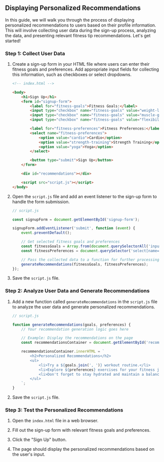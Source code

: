 ## Displaying Personalized Recommendations

In this guide, we will walk you through the process of displaying personalized recommendations to users based on their profile information. This will involve collecting user data during the sign-up process, analyzing the data, and presenting relevant fitness tip recommendations. Let's get started!

### Step 1: Collect User Data

1. Create a sign-up form in your HTML file where users can enter their fitness goals and preferences. Add appropriate input fields for collecting this information, such as checkboxes or select dropdowns.

   ```html
   <!-- index.html -->

   <body>
       <h1>Sign Up</h1>
       <form id="signup-form">
           <label for="fitness-goals">Fitness Goals:</label>
           <input type="checkbox" name="fitness-goals" value="weight-loss"> Weight Loss
           <input type="checkbox" name="fitness-goals" value="muscle-gain"> Muscle Gain
           <input type="checkbox" name="fitness-goals" value="flexibility"> Flexibility

           <label for="fitness-preferences">Fitness Preferences:</label>
           <select name="fitness-preferences">
               <option value="cardio">Cardio</option>
               <option value="strength-training">Strength Training</option>
               <option value="yoga">Yoga</option>
           </select>

           <button type="submit">Sign Up</button>
       </form>

       <div id="recommendations"></div>

       <script src="script.js"></script>
   </body>
   ```

2. Open the `script.js` file and add an event listener to the sign-up form to handle the form submission.

   ```javascript
   // script.js

   const signupForm = document.getElementById('signup-form');

   signupForm.addEventListener('submit', function (event) {
       event.preventDefault();

       // Get selected fitness goals and preferences
       const fitnessGoals = Array.from(document.querySelectorAll('input[name="fitness-goals"]:checked')).map(input => input.value);
       const fitnessPreferences = document.querySelector('select[name="fitness-preferences"]').value;

       // Pass the collected data to a function for further processing
       generateRecommendations(fitnessGoals, fitnessPreferences);
   });
   ```

3. Save the `script.js` file.

### Step 2: Analyze User Data and Generate Recommendations

1. Add a new function called `generateRecommendations` in the `script.js` file to analyze the user data and generate personalized recommendations.

   ```javascript
   // script.js

   function generateRecommendations(goals, preferences) {
       // Your recommendation generation logic goes here

       // Example: Display the recommendations on the page
       const recommendationsContainer = document.getElementById('recommendations');

       recommendationsContainer.innerHTML = `
           <h2>Personalized Recommendations</h2>
           <ul>
               <li>Try a ${goals.join(', ')} workout routine.</li>
               <li>Explore ${preferences} exercises for your fitness journey.</li>
               <li>Don't forget to stay hydrated and maintain a balanced diet.</li>
           </ul>
       `;
   }
   ```

2. Save the `script.js` file.

### Step 3: Test the Personalized Recommendations

1. Open the `index.html` file in a web browser.

2. Fill out the sign-up form with relevant fitness goals and preferences.

3. Click the "Sign Up" button.

4. The page should display the personalized recommendations based on the user's input.

